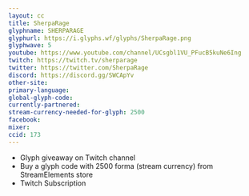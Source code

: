 ```yaml
---
layout: cc
title: SherpaRage
glyphname: SHERPARAGE
glyphurl: https://i.glyphs.wf/glyphs/SherpaRage.png
glyphwave: 5
youtube: https://www.youtube.com/channel/UCsgbl1VU_PFucB5kuNe6Ing
twitch: https://twitch.tv/sherparage
twitter: https://twitter.com/SherpaRage
discord: https://discord.gg/SWCApYv
other-site: 
primary-language: 
global-glyph-code: 
currently-partnered: 
stream-currency-needed-for-glyph: 2500
facebook: 
mixer: 
ccid: 173
---
```

* Glyph giveaway on Twitch channel
* Buy a glyph code with 2500 forma (stream currency) from StreamElements store
* Twitch Subscription
